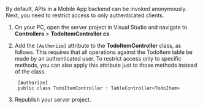 
By default, APIs in a Mobile App backend can be invoked anonymously. Next, you need to restrict access to only authenticated clients.  

1. On your PC, open the server project in Visual Studio and navigate to **Controllers** > **TodoItemController.cs**.

2. Add the `[Authorize]` attribute to the **TodoItemController** class, as follows. This requires that all operations against the TodoItem table be made by an authenticated user. To restrict access only to specific methods, you can also apply this attribute just to those methods instead of the class.


        [Authorize]
        public class TodoItemController : TableController<TodoItem>

3. Republish your server project.


    

